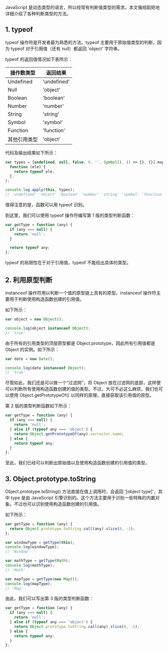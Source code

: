 JavaScript 是动态类型的语言，所以经常有判断值类型的需求。本文循规蹈矩地详细介绍了各种判断类型的方法。

## 1. typeof

typeof 操作符是开发者最为熟悉的方法。typeof 主要用于原始值类型的判断，因为 typeof 对于引用值（还有 null）都返回 'object' 字符串。

typeof 的返回值情况如下表所示：

| 操作数类型   | 返回结果    |
| ------------ | ----------- |
| Undefined    | 'undefined' |
| Null         | 'object'    |
| Boolean      | 'boolean'   |
| Number       | 'number'    |
| String       | 'string'    |
| Symbol       | 'symbol'    |
| Function     | 'function'  |
| 其他引用类型 | 'object'    |

代码及输出结果如下所示：

```js
var types = [undefined, null, false, 0, '', Symbol(), () => {}, {}].map(
  function (ele) {
    return typeof ele;
  },
);

console.log.apply(this, types);
// 'undefined' 'object' 'boolean' 'number' 'string' 'symbol' 'function' 'object'
```

值得注意的是，函数可以用 typeof 识别。

到这里，我们可以使用 typeof 操作符编写第 1 版的类型判断函数：

```js
var getType = function (any) {
  if (any === null) {
    return 'null';
  }

  return typeof any;
};
```

typeof 的局限性在于对于引用值，typeof 不能给出具体的类型。

## 2. 利用原型判断

instanceof 操作符用以判断一个值的原型链上具有的原型。instanceof 操作符主要用于判断使用构造函数创建的引用值。

如下所示：

```js
var object = new Object();

console.log(object instanceof Object);
// 'true'
```

由于所有的引用类型的顶层原型都是 Object.prototype，因此所有引用值都是 Object 的实例。如下所示：

```js
var date = new Date();

console.log(date instanceof Object);
// 'true'
```

尽管如此，我们还是可以做一个“过滤网”，将 Object 放在过滤网的底部，这样便可以判断所有使用构造函数创建的值的类型。不过，大可不必这么麻烦，我们也可以使用 Object.getPrototypeOf() 以同样的原理，直接获取该引用值的原型。

第 2 版的类型判断函数如下所示：

```js
var getType = function (any) {
  if (any === null) {
    return 'null';
  } else if (typeof any === 'object') {
    return Object.getPrototypeOf(any).varructor.name;
  } else {
    return typeof any;
  }
};
```

至此，我们已经可以判断出原始值以及使用构造函数创建的引用值的类型。

## 3. Object.prototype.toString

Object.prototype.toString() 方法直接在值上调用时，会返回 '[object type]'，其中 type 是由 JavaScript 引擎识别的。这个方法主要用于识别一些特殊的内置对象。不过也可以识别使用构造函数创建的引用值。

如下所示：

```js
var getType = function (any) {
  return Object.prototype.toString.call(any).slice(8, -1);
};

var windowType = getType(this);
console.log(windowType);
// 'Window'

var mathType = getType(Math);
console.log(mathType);
// 'Math'

var mapType = getType(new Map());
console.log(mapType);
// 'Map'
```

由此，我们可以写出第 3 版的类型判断函数：

```js
var getType = function (any) {
  if (any === null) {
    return 'null';
  } else if (typeof any === 'object') {
    return Object.prototype.toString.call(any).slice(8, -1);
  } else {
    return typeof any;
  }
};
```
